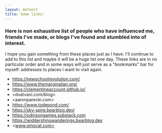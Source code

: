 ```yaml
---
layout: default
title: Some links!
---
```


### Here is non exhaustive list of people who have influenced me, friends I've made, or blogs I've found and stumbled into of interest.

I hope you gain something from these places just as I have. I'll continue to add to this list and maybe it will be a huge list one day. These links are in no particular order and in some ways will just serve as a "bookmarks" bar for myself: addresses to places I want to visit again.

- <https://newschoolrevolution.com/>
- <https://www.themarginalian.org/>
- <https://clementineaccount.github.io/>
- <dvatvani.com/blog>
- <aaronparecki.com>
- <https://www.todepond.com/>
- <https://sky-spire.bearblog.dev/>
- <https://odinsongames.substack.com>
- <https://widdershinswanderings.bearblog.dev>
- <www.omocat.com>
